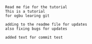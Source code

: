 	Read me fie for the tutorial
	This is a tutorial 
	for ogbu learing git 

	adding to the readme file for updates
	also fixing bugs for updates

	added text for commit test
